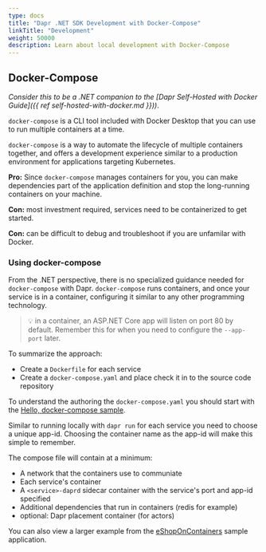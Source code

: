 ```yaml
---
type: docs
title: "Dapr .NET SDK Development with Docker-Compose"
linkTitle: "Development"
weight: 50000
description: Learn about local development with Docker-Compose
---
```


## Docker-Compose

*Consider this to be a .NET companion to the [Dapr Self-Hosted with Docker Guide]({{ ref self-hosted-with-docker.md }}))*.

`docker-compose` is a CLI tool included with Docker Desktop that you can use to run multiple containers at a time.

`docker-compose` is a way to automate the lifecycle of multiple containers together, and offers a development experience similar to a production environment for applications targeting Kubernetes.

**Pro:** Since `docker-compose` manages containers for you, you can make dependencies part of the application definition and stop the long-running containers on your machine.

**Con:** most investment required, services need to be containerized to get started.

**Con:** can be difficult to debug and troubleshoot if you are unfamilar with Docker.

### Using docker-compose

From the .NET perspective, there is no specialized guidance needed for `docker-compose` with Dapr. `docker-compose` runs containers, and once your service is in a container, configuring it similar to any other programming technology.

> 💡 in a container, an ASP.NET Core app will listen on port 80 by default. Remember this for when you need to configure the `--app-port` later.

To summarize the approach:

- Create a `Dockerfile` for each service
- Create a `docker-compose.yaml` and place check it in to the source code repository

To understand the authoring the `docker-compose.yaml` you should start with the [Hello, docker-compose sample](https://github.com/dapr/samples/tree/master/hello-docker-compose).

Similar to running locally with `dapr run` for each service you need to choose a unique app-id. Choosing the container name as the app-id will make this simple to remember.

The compose file will contain at a minimum:

- A network that the containers use to communiate
- Each service's container
- A `<service>-daprd` sidecar container with the service's port and app-id specified
- Additional dependencies that run in containers (redis for example)
- optional: Dapr placement container (for actors)

You can also view a larger example from the [eShopOnContainers](https://github.com/dotnet-architecture/eShopOnDapr/blob/master/docker-compose.yml) sample application.
